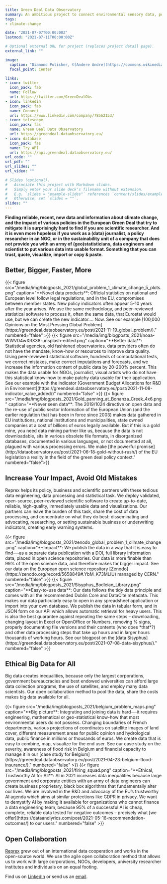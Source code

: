 ```yaml
---
title: Green Deal Data Observatory
summary: An ambitious project to connect environmental sensory data, political and policy survey data with socio-economic indicators.
tags:
- climate-change

date: "2021-07-07T00:00:00Z"
lastmod: "2021-07-11T00:00:00Z"

# Optional external URL for project (replaces project detail page).
external_link: ""

image:
  caption: "Diamond Polisher, ©[Andere Andre](https://commons.wikimedia.org/w/index.php?curid=4770037)"
  focal_point: Center

links:
- icon: twitter
  icon_pack: fab
  name: Follow
  url: https://twitter.com/GreenDealObs
- icon: linkedin
  icon_pack: fab
  name: Connect
  url: https://www.linkedin.com/company/78562153/
- icon: telescope
  icon_pack: fas
  name: Green Deal Data Observatory
  url: https://greendeal.dataobservatory.eu/
- icon: database
  icon_pack: fas
  name: Try API
  url: https://api.greendeal.dataobservatory.eu/
url_code: ""
url_pdf: ""
url_slides: ""
url_video: ""

# Slides (optional).
#   Associate this project with Markdown slides.
#   Simply enter your slide deck's filename without extension.
#   E.g. `slides = "example-slides"` references `content/slides/example-slides.md`.
#   Otherwise, set `slides = ""`.
slides: ""
---
```


**Finding reliable, recent, new data and information about climate change, and the impact of various policies in the European Green Deal that try to mitigate it is surprisingly hard to find if you are scientific researcher. And it is even more hopeless if you work as a (data) journalist, a policy researcher in an NGO, or in the sustainability unit of a company that does not provide you with an army of (geo)statisticians, data engineers and scientist to put various data into usable format. Something that you can trust, quote, visualize, import or copy & paste.**

## Better, Bigger, Faster, More

<td style="text-align: center;">{{< figure src="/media/img/blogposts_2021/global_problem_1_climate_change_5_plots.png" caption="**Novel data products**: Official statistics on national and European level follow legal regulations, and in the EU, compromises between member states.  New policy indicators often appear 5-10 years after the year arises. We use the same methodology, and peer-reviewed statistical software to process it, often the same data, that Eurostat would use, but we can create the new indicator…. Now. See our example [100,000 Opinions on the Most Pressing Global Problem](https://greendeal.dataobservatory.eu/post/2021-11-19_global_problem/)." numbered="false" >}}</td>

<td style="text-align: center;">{{< figure src="/media/img/blogposts_2021/noaa-WWVD4wXRX38-unsplash-edited.png" caption="**Better data**:  Statistical agencies, old fashioned observatories, data providers often do not have the mandate, know-how or resources to improve data quality. Using peer-reviewed statistical software, hundreds of computational tests, we correct mistakes, make correct imputations and forecasts, and we increase the information content of public data by 20-200% percent. This makes the data usable for NGOs, journalist, visual artists who do not have this statistical know-how to make patchy data usable for their application. See our example with the indicator [Government Budget Allocations for R&D in Environment](https://greendeal.dataobservatory.eu/post/2021-11-08-indicator_value_added/)" numbered="false" >}}</td>

<td style="text-align: center;">{{< figure src="/media/img/blogposts_2021/Gold_panning_at_Bonanza_Creek_4x6.png" caption="**Never seen data**: The 2019/1024 directive on open data and the re-use of public sector information of the European Union (and the earlier regulation that has been in force since 2003) makes data gathered in EU institutions, national institutions and municipalities, state owned companies at a cost of billions of euros legally available. But if this is a gold mine, you need data mining partner like us, because the data is not downloadable, sits in various obsolete file formats, in disorganized databases, documented in various languages, or not documented at all, plagued with various processing errors. We make [the powerful promise](http://dataobservatory.eu/post/2021-06-18-gold-without-rush/) of the EU legislation a reality in the field of the green deal policy context." numbered="false">}}</td>

## Increase Your Impact, Avoid Old Mistakes

Reprex helps its policy, business and scientific partners with these tedious data engineering, data processing and statistical task. We deploy validated, open-source, peer-reviewed scientific software to create up-to-date, reliable, high-quality, immediately usable data and visualizations. Our partners can leave the burden of this task, share the cost of data processing, and concentrate on what they do best: disseminating and advocating, researching, or setting sustainable business or underwriting indicators, creating early warning systems. 

<td style="text-align: center;">{{< figure src="/media/img/blogposts_2021/zenodo_global_problem_1_climate_change.png" caption="**Impact**: We publish the data in a way that it is easy to find---as a separate data publication with a DOI, full library information data, placed in open science repositories. Our data is more finable than 99% of the open science data, and therefore makes far bigger impact. See our data on the European open science repository [Zenodo](https://zenodo.org/record/5658849#.YbM_K73MLIU) managed by CERN." numbered="false" >}}</td>

<td style="text-align: center;">{{< figure src="/media/img/blogposts_2021/Sisyphus_Bodleian_Library.png" caption="**Easy-to-use data**:  Our data follows the tidy data principle and comes with all the recommended Dublin Core and DataCite metadata. This makes our data particularly easy to open in any spreadsheet application or import into your own database. We publish the data in tabular form, and in JSON form on our API which allows automatic retrieval for heavy users. This is also the best guarantee against repeating the same steps – downloading, changing layout in Excel or OpenOffice or Numbers, removing % signs, properly documenting file versions and their contents (who does *that*?) and other data processing steps that take up hours and in larger hours thousands of working hours. See our blogpost on the [data Sisyphus](https://greendeal.dataobservatory.eu/post/2021-07-08-data-sisyphus/)." numbered="false" >}}</td>

## Ethical Big Data for All

Big data creates inequalities, because only the largest corporations, government bureaucracies and best endowed universities can afford large data collection programs, the use of satellites, and employ many data scientists. Our open collaboration method to pool the data, share the costs makes big data available for all. 

<td style="text-align: center;">{{< figure src="/media/img/blogposts_2021/belgium_problem_maps.png" caption="**Big picture**: Integrating and joining data is hard---it requires engineering, mathematical or geo-statistical know-how that most environmental users do not possess. Changing boundaries of French departments, various projections of coordinates on satellite images of land cover, different measurement areas for public opinion and hydrological data, public finance in millions or thousands of euros. We create data that is easy to combine, map, visualize for the end user. See our case study on the severity, awareness of flood risk in Belgium and financial capacity to manage it in our [case study for Belgium](https://greendeal.dataobservatory.eu/post/2021-04-23-belgium-flood-insurance/)." numbered="false" >}}</td>

<td style="text-align: center;">{{< figure src="/media/img/blogposts_2021/firing_squad.png" caption="**Ethical, Trustworthy AI for All**: AI in 2021 increases data inequalities because large government and corporate entities with an army of data engineers can create business proprietary, black box algorithms that fundamentally alter our lives. We are involved in the R&D and advocacy of the EU’s trustworthy AI agenda which aims at similar protections like GDPR in privacy. We want to demystify AI by making it available for organizations who cannot finance a data engineering team, because 95% of a successful AI is cheap, complete, reliable data tested for negative outcomes – precisely what [we offer](https://dataandlyrics.com/post/2021-05-16-recommendation-outcomes/) to our users." numbered="false" >}}</td>


## Open Collaboration

[Reprex](https://reprex.nl/) grew out of an international data cooperation and works in the open-source world. We use the agile open collaboration method that allows us to work with large corporations, NGOs, developers, university researcher institutes and individuals on an equal footing.

Find us on [LinkedIn](https://www.linkedin.com/company/78562153/) or send us an [email](https://reprex.nl/#contact).








 